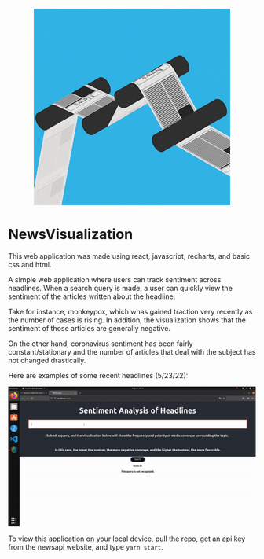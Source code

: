 
<p align="center">
  <img src="https://github.com/seamusgould/FastViz/blob/main/fastviz/src/giphy.gif" />
</p>

# NewsVisualization

This web application was made using react, javascript, recharts, and basic css and html.

A simple web application where users can track sentiment across headlines.  When a search query is made, a user can quickly view the sentiment of the articles written about the headline.

Take for instance, monkeypox, which whas gained traction very recently as the number of cases is rising.  In addition, the visualization shows that the sentiment of those articles are generally negative.

On the other hand, coronavirus sentiment has been fairly constant/stationary and the number of articles that deal with the subject has not changed drastically.

Here are examples of some recent headlines (5/23/22):

<p align="center">
  <img src="https://github.com/seamusgould/FastViz/blob/main/fastviz/example.gif" />
</p>

To view this application on your local device, pull the repo, get an api key from the newsapi website, and type `yarn start`.
